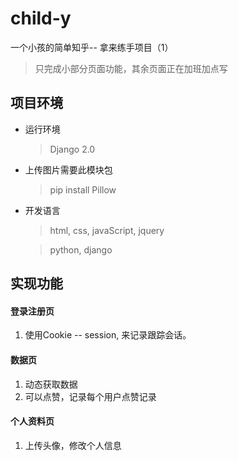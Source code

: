 # child-y
一个小孩的简单知乎-- 拿来练手项目（1）
 > 只完成小部分页面功能，其余页面正在加班加点写
## 项目环境
* 运行环境
  > Django 2.0
* 上传图片需要此模块包
  > pip install Pillow 
* 开发语言
  > html, css, javaScript, jquery &nbsp;
   
  > python, django

## 实现功能

#### 登录注册页
1. 使用Cookie -- session, 来记录跟踪会话。

#### 数据页
1. 动态获取数据
2. 可以点赞，记录每个用户点赞记录

#### 个人资料页
1. 上传头像，修改个人信息
